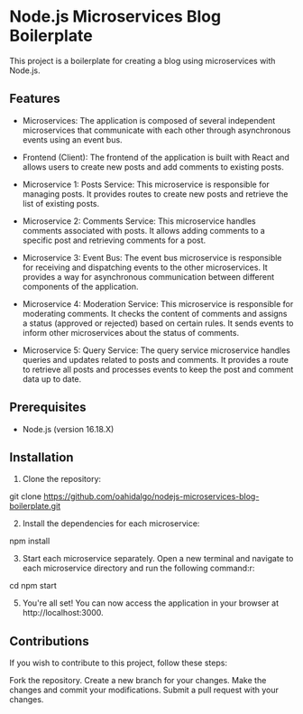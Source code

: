 # Node.js Microservices Blog Boilerplate

This project is a boilerplate for creating a blog using microservices with Node.js.

## Features

- Microservices: The application is composed of several independent microservices that communicate with each other through asynchronous events using an event bus.

- Frontend (Client): The frontend of the application is built with React and allows users to create new posts and add comments to existing posts.

- Microservice 1: Posts Service: This microservice is responsible for managing posts. It provides routes to create new posts and retrieve the list of existing posts.

- Microservice 2: Comments Service: This microservice handles comments associated with posts. It allows adding comments to a specific post and retrieving comments for a post.

- Microservice 3: Event Bus: The event bus microservice is responsible for receiving and dispatching events to the other microservices. It provides a way for asynchronous communication between different components of the application.

- Microservice 4: Moderation Service: This microservice is responsible for moderating comments. It checks the content of comments and assigns a status (approved or rejected) based on certain rules. It sends events to inform other microservices about the status of comments.

- Microservice 5: Query Service: The query service microservice handles queries and updates related to posts and comments. It provides a route to retrieve all posts and processes events to keep the post and comment data up to date.

## Prerequisites

- Node.js (version 16.18.X)

## Installation

1. Clone the repository:

git clone https://github.com/oahidalgo/nodejs-microservices-blog-boilerplate.git

2. Install the dependencies for each microservice:

npm install

3. Start each microservice separately. Open a new terminal and navigate to each microservice directory and run the following command:r:

cd <microservice directory>
npm start

5. You're all set! You can now access the application in your browser at http://localhost:3000.


## Contributions

If you wish to contribute to this project, follow these steps:

Fork the repository.
Create a new branch for your changes.
Make the changes and commit your modifications.
Submit a pull request with your changes.






